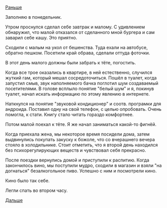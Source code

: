 [Раньше](2018.11.16.md)

Заполняю в понедельник.

Утром проснулся сделал себе завтрак и малому. С удивлением обнаружил, что малой отказался от сделанного мной бургера и сам заварил себе кашу. Это приятно.

Сходили с малым на укол от бешенства. Туда ехали на автобусе, обратно пешком. Посетили край обрава, сделали оттуда фоточки.

В этот день малого должны были забрать к тёте, погостить.

Когда все трое оказались в квартире, в ней естественно, случился жуткий гам, который мешал сосредоточиться. Пошёл в туалет, когда запустил смыв, звук наполняемого бачка поглотил шум создаваемый посетителями.
В голове всплыло понятие "белый шум" и я, покинув туалет, начал искать информацию по этому явлению в интернете.

Наткнулся на понятие "звуковой кондиционер" и соотв. програмки для андроида. Поставил одну на свой телефон, с целью опробовать. Очень помогла, к стати. Книгу стало читать гораздо комфортнее.

Потом малой поехал к тёте. Я же начал заниматься какой-то фигнёй.

Когда приехала жена, мы некоторое время посидели дома, затем выдвинулись покупать закуску к божоле, что со вчерашнего вечера стояло в холодильнике.
Стоит отметить, что я второй день находился без психорегулирующих веществ и чувствовал себя прекрасно.

После поездки вернулись домой и приступили к распитию. Когда закончилось вино, мы поступили мудро, сходили в магазин и взяли "на догнаться" безалкогольное пиво. Успешно с ним и посмотрели кино.

Кино было так себе.

Легли спать во втором часу.

[Дальше](2018.11.18.md)
